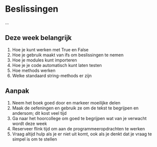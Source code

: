 # Beslissingen

...

## Deze week belangrijk

1. Hoe je kunt werken met True en False
2. Hoe je gebruik maakt van ifs om beslissingen te nemen
3. Hoe je modules kunt importeren
4. Hoe je je code automatisch kunt laten testen
5. Hoe methods werken
6. Welke standaard string-methods er zijn

## Aanpak

1. Neem het boek goed door en markeer moeilijke delen
2. Maak de oefeningen en gebruik ze om de tekst te begrijpen en andersom; dit kost veel tijd
3. Ga naar het hoorcollege om goed te begrijpen wat van je verwacht wordt deze week
4. Reserveer flink tijd om aan de programmeeropdrachten te werken
5. Vraag altijd hulp als je er niet uit komt, ook als je denkt dat je vraag te simpel is om te stellen
